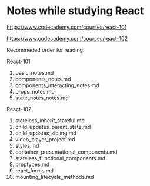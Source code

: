 # Notes while studying React
https://www.codecademy.com/courses/react-101

https://www.codecademy.com/courses/react-102

Recommeded order for reading:

React-101
1. basic_notes.md
1. components_notes.md
1. components_interacting_notes.md
1. props_notes.md
1. state_notes_notes.md

React-102
1. stateless_inherit_stateful.md
1. child_updates_parent_state.md
1. child_updates_sibling.md
1. video_player_project.md
1. styles.md
1. container_presentational_components.md
1. stateless_functional_components.md
1. proptypes.md
1. react_forms.md
1. mounting_lifecycle_methods.md
